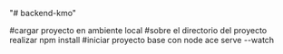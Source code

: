 "# backend-kmo" 

#cargar proyecto en ambiente local
#sobre el directorio del proyecto realizar npm install
#iniciar proyecto base con node ace serve --watch
